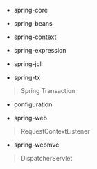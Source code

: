 * spring-core
* spring-beans
* spring-context
* spring-expression

* spring-jcl
* spring-tx
> Spring Transaction
* configuration

* spring-web
> RequestContextListener
* spring-webmvc
> DispatcherServlet
